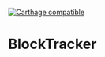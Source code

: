 [![Carthage compatible](https://img.shields.io/badge/Carthage-compatible-4BC51D.svg?style=flat)](https://github.com/Carthage/Carthage)

# BlockTracker

